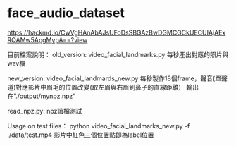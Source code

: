 # face_audio_dataset
https://hackmd.io/CwVgHAnAbAJsUFoDsSBGAzBwDGMCGCkUECUIAjAExRQAMw5ApgMypA==?view

目前檔案說明：
old_version: video_facial_landmarks.py
每秒產出對應的照片與wav檔

new_version: video_facial_landmards_new.py
每秒製作18個frame，聲音(單聲道)對應影片中眉毛的位置改變(取左眉與右眉到鼻子的直線距離）
輸出在”./output/mynpz.npz”

read_npz.py: npz讀檔測試

Usage on test files：
python video_facial_landmarks_new.py -f ./data/test.mp4
影片中紅色三個位置點即為label位置
